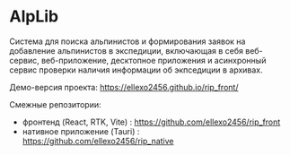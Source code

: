 # AlpLib

Система для поиска альпинистов и формирования заявок на добавление альпинистов в экспедиции, включающая в себя веб-сервис, веб-приложение, десктопное приложения и асинхронный сервис проверки наличия информации об экпседиции в архивах.

Демо-версия проекта: https://ellexo2456.github.io/rip_front/

Смежные репозитории:
* фронтенд (React, RTK, Vite) : https://github.com/ellexo2456/rip_front
* нативное приложение (Tauri) : https://github.com/ellexo2456/rip_native
